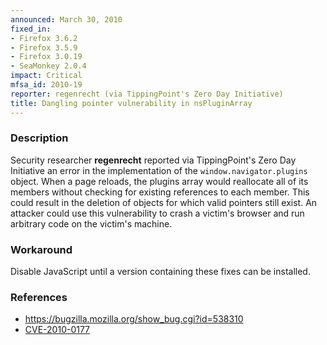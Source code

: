 ```yaml
---
announced: March 30, 2010
fixed_in:
- Firefox 3.6.2
- Firefox 3.5.9
- Firefox 3.0.19
- SeaMonkey 2.0.4
impact: Critical
mfsa_id: 2010-19
reporter: regenrecht (via TippingPoint's Zero Day Initiative)
title: Dangling pointer vulnerability in nsPluginArray
---
```


<h3>Description</h3>

<p>Security researcher <strong>regenrecht</strong> reported via
TippingPoint's Zero Day Initiative an error in the implementation of
the <code>window.navigator.plugins</code> object.  When a page
reloads, the plugins array would reallocate all of its members without
checking for existing references to each member.  This could result in
the deletion of objects for which valid pointers still exist.  An
attacker could use this vulnerability to crash a victim's browser and
run arbitrary code on the victim's machine.</p>

<h3>Workaround</h3>

<p>Disable JavaScript until a version containing these fixes can be
installed.</p>

<h3>References</h3>

<ul>
  <li><a href="https://bugzilla.mozilla.org/show_bug.cgi?id=538310">https://bugzilla.mozilla.org/show_bug.cgi?id=538310</a></li>
  <li><a class="ex-ref" href="http://cve.mitre.org/cgi-bin/cvename.cgi?name=CVE-2010-0177">CVE-2010-0177</a></li>
</ul>




